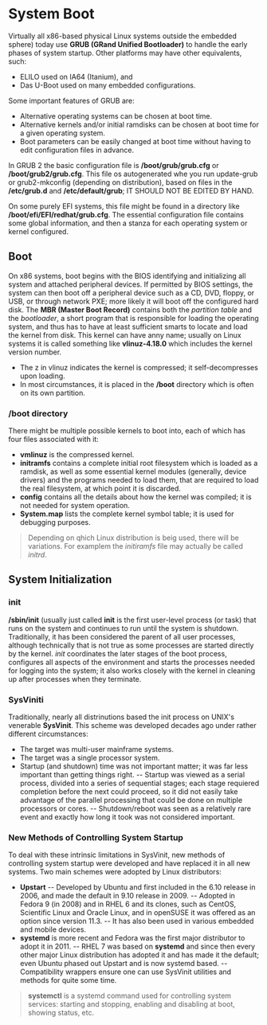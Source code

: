 # System Boot
Virtually all x86-based physical Linux systems outside the embedded sphere) today use **GRUB (GRand Unified Bootloader)** to handle the early phases of system startup.
Other platforms may have other equivalents, such:
- ELILO used on IA64 (Itanium), and
- Das U-Boot used on many embedded configurations.

Some important features of GRUB are:
- Alternative operating systems can be chosen at boot time.
- Alternative kernels and/or initial ramdisks can be chosen at boot time for a given operating system.
- Boot parameters can be easily changed at boot time without having to edit configuration files in advance.

In GRUB 2 the basic configuration file is **/boot/grub/grub.cfg** or **/boot/grub2/grub.cfg**. This file os autogenerated whe you run update-grub or grub2-mkconfig (depending on distribution), based on files in the **/etc/grub.d** and **/etc/default/grub**; IT SHOULD NOT BE EDITED BY HAND.

On some purely EFI systems, this file might be found in a directory like **/boot/efi/EFI/redhat/grub.cfg**. The essential configuration file contains some global information, and then a stanza for each operating system or kernel configured.

## Boot

On x86 systems, boot begins with the BIOS identifying and initializing all system and attached peripheral devices. If permitted by BIOS settings, the system can then boot off a peripheral device such as a CD, DVD, floppy, or USB, or through network PXE; more likely it will boot off the configured hard disk.
The **MBR (Master Boot Record)** contains both the *partition table* and the *bootloader*, a short program that is responsible for loading the operating system, and thus has to have at least sufficient smarts to locate and load the kernel from disk.
This kernel can have anny name; usually on Linux systems it is called something like **vlinuz-4.18.0** which includes the kernel version number.
- The z in vlinuz indicates the kernel is compressed; it self-decompresses upon loading.
- In most circumstances, it is placed in the **/boot** directory which is often on its own partition.

### /boot directory

There might be multiple possible kernels to boot into, each of which has four files associated with it:
- **vmlinuz** is the compressed kernel.
- **initramfs** contains a complete initial root filesystem which is loaded as a ramdisk, as well as some essential kernel modules (generally, device drivers) and the programs needed to load them, that are required to load the real filesystem, at which point it is discarded.
- **config** contains all the details about how the kernel was compiled; it is not needed for system operation.
- **System.map** lists the complete kernel symbol table; it is used for debugging purposes.

> Depending on qhich Linux distribution is beig used, there will be variations. For examplem the *initiramfs* file may actually be called *initrd*.

## System Initialization

### init
**/sbin/init** (usually just called **init** is the first user-level process (or task) that runs on the system and continues to run until the system is shutdown.
Traditionally, it has been considered the parent of all user processes, although technically that is not true as some processes are started directly by the kernel. *init* coordinates the later stages of the boot process, configures all aspects of the environment and starts the processes needed for logging into the system; it also works closely with the kernel in cleaning up after processes when they terminate.

### SysViniti
Traditionally, nearly all distrinutions based the init process on UNIX's venerable **SysVinit**. This scheme was developed decades ago under rather different circumstances:
- The target was multi-user mainframe systems.
- The target was a single processor system.
- Startup (and shutdown) time was not important matter; it was far less important than getting things right.
-- Startup was viewed as a serial process, divided into a series of sequential stages; each stage requiered completion before the next could proceed, so it did not easily take advantage of the parallel processing that could be done on multiple processors or cores.
-- Shutdown/reboot was seen as a relatively rare event and exactly how long it took was not considered important.

### New Methods of Controlling System Startup
To deal with these intrinsic limitations in SysVinit, new methods of controlling system startup were developed and have replaced it in all new systems. Two main schemes were adopted by Linux distributors:
- **Upstart**
-- Developed by Ubuntu and first included in the 6.10 release in 2006, and made the default in 9.10 release in 2009.
-- Adopted in Fedora 9 (in 2008) and in RHEL 6 and its clones, such as CentOS, Scientific Linux and Oracle Linux, and in openSUSE it was offered as an option since version 11.3.
-- It has also been used in various embedded and mobile devices.
- **systemd** is more recent and Fedora was the first major distributor to adopt it in 2011.
-- RHEL 7 was based on **systemd** and since then every other major Linux distribution has adopted it and has made it the default; even Ubuntu phased out Upstart and is now systemd based.
-- Compatibility wrappers ensure one can use SysVinit utilities and methods for quite some time.
> **systemctl** is a systemd command used for controlling system services: starting and stopping, enabling and disabling at boot, showing status, etc.
